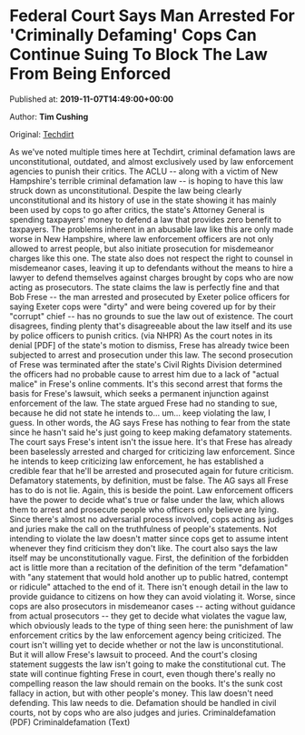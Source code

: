 
# Federal Court Says Man Arrested For 'Criminally Defaming' Cops Can Continue Suing To Block The Law From Being Enforced

Published at: **2019-11-07T14:49:00+00:00**

Author: **Tim Cushing**

Original: [Techdirt](https://www.techdirt.com/articles/20191026/09595243264/federal-court-says-man-arrested-criminally-defaming-cops-can-continue-suing-to-block-law-being-enforced.shtml)

As we've noted multiple times here at Techdirt, criminal defamation laws are unconstitutional, outdated, and almost exclusively used by law enforcement agencies to punish their critics. The ACLU -- along with a victim of New Hampshire's terrible criminal defamation law -- is hoping to have this law struck down as unconstitutional.
Despite the law being clearly unconstitutional and its history of use in the state showing it has mainly been used by cops to go after critics, the state's Attorney General is spending taxpayers' money to defend a law that provides zero benefit to taxpayers.
The problems inherent in an abusable law like this are only made worse in New Hampshire, where law enforcement officers are not only allowed to arrest people, but also initiate prosecution for misdemeanor charges like this one. The state also does not respect the right to counsel in misdemeanor cases, leaving it up to defendants without the means to hire a lawyer to defend themselves against charges brought by cops who are now acting as prosecutors.
The state claims the law is perfectly fine and that Bob Frese -- the man arrested and prosecuted by Exeter police officers for saying Exeter cops were "dirty" and were being covered up for by their "corrupt" chief -- has no grounds to sue the law out of existence. The court disagrees, finding plenty that's disagreeable about the law itself and its use by police officers to punish critics. (via NHPR)
As the court notes in its denial [PDF] of the state's motion to dismiss, Frese has already twice been subjected to arrest and prosecution under this law.
The second prosecution of Frese was terminated after the state's Civil Rights Division determined the officers had no probable cause to arrest him due to a lack of "actual malice" in Frese's online comments. It's this second arrest that forms the basis for Frese's lawsuit, which seeks a permanent injunction against enforcement of the law.
The state argued Frese had no standing to sue, because he did not state he intends to… um… keep violating the law, I guess. In other words, the AG says Frese has nothing to fear from the state since he hasn't said he's just going to keep making defamatory statements. The court says Frese's intent isn't the issue here. It's that Frese has already been baselessly arrested and charged for criticizing law enforcement. Since he intends to keep criticizing law enforcement, he has established a credible fear that he'll be arrested and prosecuted again for future criticism.
Defamatory statements, by definition, must be false. The AG says all Frese has to do is not lie. Again, this is beside the point. Law enforcement officers have the power to decide what's true or false under the law, which allows them to arrest and prosecute people who officers only believe are lying. Since there's almost no adversarial process involved, cops acting as judges and juries make the call on the truthfulness of people's statements. Not intending to violate the law doesn't matter since cops get to assume intent whenever they find criticism they don't like.
The court also says the law itself may be unconstitutionally vague. First, the definition of the forbidden act is little more than a recitation of the definition of the term "defamation" with "any statement that would hold another up to public hatred, contempt or ridicule" attached to the end of it. There isn't enough detail in the law to provide guidance to citizens on how they can avoid violating it. Worse, since cops are also prosecutors in misdemeanor cases -- acting without guidance from actual prosecutors -- they get to decide what violates the vague law, which obviously leads to the type of thing seen here: the punishment of law enforcement critics by the law enforcement agency being criticized.
The court isn't willing yet to decide whether or not the law is unconstitutional. But it will allow Frese's lawsuit to proceed. And the court's closing statement suggests the law isn't going to make the constitutional cut.
The state will continue fighting Frese in court, even though there's really no compelling reason the law should remain on the books. It's the sunk cost fallacy in action, but with other people's money. This law doesn't need defending. This law needs to die. Defamation should be handled in civil courts, not by cops who are also judges and juries.
Criminaldefamation (PDF) Criminaldefamation (Text)
